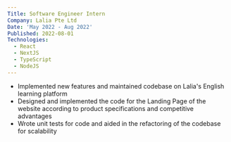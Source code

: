```yaml
---
Title: Software Engineer Intern
Company: Lalia Pte Ltd
Date: 'May 2022 - Aug 2022'
Published: 2022-08-01
Technologies:
  - React
  - NextJS
  - TypeScript
  - NodeJS
---
```


- Implemented new features and maintained codebase on Lalia's English learning platform
- Designed and implemented the code for the Landing Page of the website according to product specifications and competitive advantages
- Wrote unit tests for code and aided in the refactoring of the codebase for scalability

